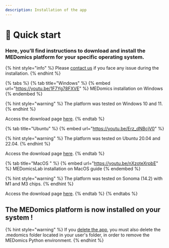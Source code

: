 ```yaml
---
description: Installation of the app
---
```


# 👊 Quick start

### Here, you’ll find instructions to download and install the MEDomics platform for your specific operating system.

{% hint style="info" %}
Please [contact us](forms/contact-us.md) if you face any issue during the installation.
{% endhint %}

{% tabs %}
{% tab title="Windows" %}
{% embed url="https://youtu.be/1F7Yg78FXVE" %}
MEDomics installation on Windows
{% endembed %}

{% hint style="warning" %}
The platform was tested on Windows 10 and 11.&#x20;
{% endhint %}

Access the download page [here](https://medomicslab.com/#download).
{% endtab %}

{% tab title="Ubuntu" %}
{% embed url="https://youtu.be/Erz_dNBcjV0" %}

{% hint style="warning" %}
The platform was tested on Ubuntu 20.04 and 22.04.
{% endhint %}

Access the download page [here](https://medomicslab.com/#download).
{% endtab %}

{% tab title="MacOS " %}
{% embed url="https://youtu.be/nXzoteXrpbE" %}
MEDomicsLab installation  on MacOS guide
{% endembed %}

{% hint style="warning" %}
The platform was tested on Sonoma (14.2) with M1 and M3 chips.&#x20;
{% endhint %}

Access the download page [here](https://medomicslab.com/#download).
{% endtab %}
{% endtabs %}

## The MEDomics platform is now installed on your system !

{% hint style="warning" %}
If you [delete the app](https://medomics-udes.gitbook.io/medomicslab-docs/troubleshooting#how-to-remove-the-app), you must also delete the .medomics folder located in your user's folder, in order to remove the MEDomics Python environment.
{% endhint %}


